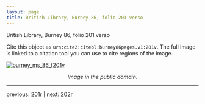 ```yaml
---
layout: page
title: British Library, Burney 86, folio 201 verso
---
```


British Library, Burney 86, folio 201 verso

Cite this object as `urn:cite2:citebl:burney86pages.v1:201v`.  The full image is linked to a citation tool you can use to cite regions of the image.

[![burney_ms_86_f201v](http://www.homermultitext.org/iipsrv?IIIF=/project/homer/pyramidal/deepzoom/citebl/burney86imgs/v1/burney_ms_86_f201v.tif/full/800,/0/default.jpg)](http://www.homermultitext.org/ict2/?urn=urn:cite2:citebl:burney86imgs.v1:burney_ms_86_f201v) 

<p style="text-align: center; font-style: italic;">Image in the public domain.</p>

---

previous: [201r](../201r/) | next: [202r](../202r/)